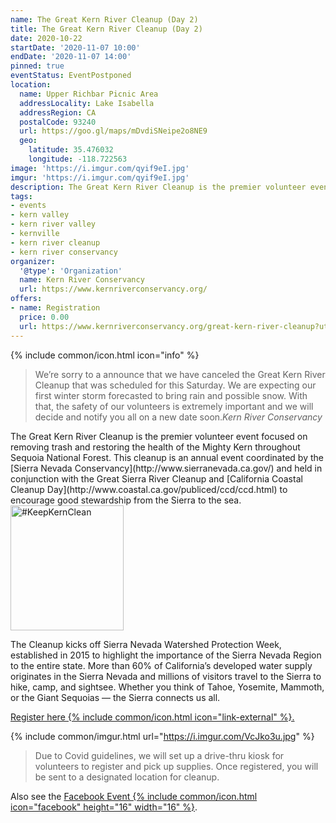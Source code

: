 ```yaml
---
name: The Great Kern River Cleanup (Day 2)
title: The Great Kern River Cleanup (Day 2)
date: 2020-10-22
startDate: '2020-11-07 10:00'
endDate: '2020-11-07 14:00'
pinned: true
eventStatus: EventPostponed
location:
  name: Upper Richbar Picnic Area
  addressLocality: Lake Isabella
  addressRegion: CA
  postalCode: 93240
  url: https://goo.gl/maps/mDvdiSNeipe2o8NE9
  geo:
    latitude: 35.476032
    longitude: -118.722563
image: 'https://i.imgur.com/qyif9eI.jpg'
imgur: 'https://i.imgur.com/qyif9eI.jpg'
description: The Great Kern River Cleanup is the premier volunteer event focused on removing trash and restoring the health of the Mighty Kern throughout Sequoia National Forest
tags:
- events
- kern valley
- kern river valley
- kernville
- kern river cleanup
- kern river conservancy
organizer:
  '@type': 'Organization'
  name: Kern River Conservancy
  url: https://www.kernriverconservancy.org/
offers:
- name: Registration
  price: 0.00
  url: https://www.kernriverconservancy.org/great-kern-river-cleanup?utm_source=kern-valley-events&utm_medium=referral
---
```

<div class="status-box info">
<div class="align-left">
{% include common/icon.html icon="info" %}
<blockquote>We’re sorry to a announce that we have canceled the Great Kern River Cleanup that was scheduled for this Saturday. We are expecting our first winter storm forecasted to bring rain and possible snow. With that, the safety of our volunteers is extremely important and we will decide and notify you all on a new date soon.<cite>Kern River Conservancy</cite></blockquote>
</div>
</div>
The Great Kern River Cleanup is the premier volunteer event focused on removing
trash and restoring the health of the Mighty Kern throughout Sequoia National Forest.
This cleanup is an annual event coordinated by the [Sierra Nevada Conservancy](http://www.sierranevada.ca.gov/)
and held in conjunction with the Great Sierra River Cleanup and [California Coastal Cleanup Day](http://www.coastal.ca.gov/publiced/ccd/ccd.html)
to encourage good stewardship from the Sierra to the sea.
<a href="https://www.kernriverconservancy.org/?utm_source=kern-valley-events&amp;utm_medium=web&amp;utm_campaign=keep-kern-clean" target="_blank" rel="noopener external" title="#KeepKernClean" class="float-right inline-block">
<img src="https://cdn.kernvalley.us/img/keep-kern-clean.svg" alt="#KeepKernClean" decoding="async" loading="lazy" crossorigin="anonymous" referrerpolicy="no-referrer" width="181" height="200" />
</a>

The Cleanup kicks off Sierra Nevada Watershed Protection Week, established in 2015
to highlight the importance of the Sierra Nevada Region to the entire state. More
than 60% of California’s developed water supply originates in the Sierra Nevada
and millions of visitors travel to the Sierra to hike, camp, and sightsee. Whether
you think of Tahoe, Yosemite, Mammoth, or the Giant Sequoias — the Sierra connects us all.

<a href="https://www.kernriverconservancy.org/great-kern-river-cleanup?utm_source=kern-valley-events&utm_medium=referral" rel="external noopener">Register here {% include common/icon.html icon="link-external" %}.</a>

{% include common/imgur.html url="https://i.imgur.com/VcJko3u.jpg" %}

> Due to Covid guidelines, we will set up a drive-thru kiosk for volunteers to register
> and pick up supplies. Once registered, you will be sent to a designated location for cleanup.

Also see the [Facebook Event {% include common/icon.html icon="facebook" height="16" width="16" %}](https://www.facebook.com/events/650714055628629/).
